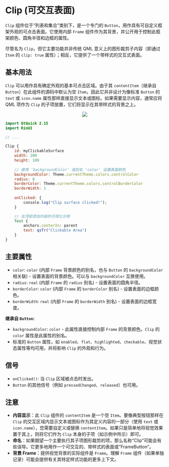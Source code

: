 # Clip (可交互表面)

`Clip` 组件位于“列表和集合”类别下，是一个专门的 `Button`，用作具有可自定义框架外观的可点击表面。它使用内部 `Frame` 组件作为其背景，并公开用于控制此框架颜色、圆角半径和边框的属性。

尽管名为 `Clip`，但它主要功能并非传统 QML 意义上的图形裁剪子内容（即通过 `Item` 的 `clip: true` 属性）；相反，它提供了一个带样式的交互式表面。

## 基本用法

`Clip` 可以用作具有确定外观的基本可点击区域。由于其 `contentItem`（继承自 `Button`）在此组件的源码中默认为空 `Item`，因此它并非设计为像标准 `Button` 的 `text` 或 `icon.name` 属性那样直接显示文本或图标。如果需要显示内容，通常应将 QML 项作为 `Clip` 的子项放置，它们将显示在其带样式的背景之上。

<div align="center">
  <img src="/assets/images/ListAndCollections/Clip/clip-basic.png"> <!-- 占位符：图片路径待确认或创建 -->
</div>

```qml
import QtQuick 2.15
import RinUI

// ...

Clip {
    id: myClickableSurface
    width: 200
    height: 100
    
    // 使用 'backgroundColor' 或别名 'color' 设置表面颜色
    backgroundColor: Theme.currentTheme.colors.controlColor 
    radius: 8
    borderColor: Theme.currentTheme.colors.controlBorderColor
    borderWidth: 1
    
    onClicked: {
        console.log("Clip surface clicked!");
    }

    // 在顶部添加内容的可视化示例
    Text {
        anchors.centerIn: parent
        text: qsTr("Clickable Area")
    }
}
```

## 主要属性

*   `color`: `color` (内部 `Frame` 背景颜色的别名，也与 `Button` 的 `backgroundColor` 相关联) - 设置表面的背景颜色。可以与 `backgroundColor` 互换使用。
*   `radius`: `real` (内部 `Frame` 的 `radius` 别名) - 设置表面的圆角半径。
*   `borderColor`: `color` (内部 `Frame` 的 `borderColor` 别名) - 设置表面的边框颜色。
*   `borderWidth`: `real` (内部 `Frame` 的 `borderWidth` 别名) - 设置表面的边框宽度。

**继承自 `Button`:**
*   `backgroundColor`: `color` - 此属性直接控制内部 `Frame` 的背景颜色。`Clip` 的 `color` 属性是此属性的别名。
*   标准的 `Button` 属性，如 `enabled`、`flat`、`highlighted`、`checkable`、视觉状态属性等均可用，并将影响 `Clip` 的外观和行为。

## 信号

*   `onClicked()`: 当 `Clip` 区域被点击时发出。
*   `Button` 的其他信号（例如 `pressedChanged`、`released`）也可用。

## 注意

*   **内容显示**：此 `Clip` 组件的 `contentItem` 是一个空 `Item`。要像典型按钮那样在 `Clip` 的交互区域内显示文本或图标作为其定义内容的一部分（使用 `text` 或 `icon.name`），您需要自定义或替换 `contentItem`。如果只是简单地将视觉效果置于其上，则将它们作为 `Clip` 本身的子项（如示例中所示）即可。
*   **命名**：如果期望一个主要执行其子项图形裁剪的项，那么名称“Clip”可能会有些误导。它更多地用作一个可交互的、带样式的表面或“FrameButton”。
*   **背景 Frame**：提供视觉背景的实际组件是 `Frame`。理解 `Frame` 组件（如果单独记录）可能会提供有关其特定样式功能的更多上下文。

```
